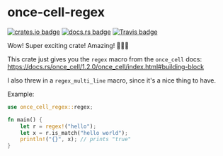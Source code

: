 # once-cell-regex

[![crates.io badge](http://meritbadge.herokuapp.com/once-cell-regex)](https://crates.io/crates/once-cell-regex)
[![docs.rs badge](https://docs.rs/once-cell-regex/badge.svg)](https://docs.rs/once-cell-regex)
[![Travis badge](https://travis-ci.org/francesca64/once-cell-regex.svg?branch=mistress)](https://travis-ci.org/francesca64/once-cell-regex)

Wow! Super exciting crate! Amazing! 💯💯💯

This crate just gives you the `regex` macro from the `once_cell` docs:
https://docs.rs/once_cell/1.2.0/once_cell/index.html#building-block

I also threw in a `regex_multi_line` macro, since it's a nice thing to have.

Example:

```rust
use once_cell_regex::regex;

fn main() {
    let r = regex!("hello");
    let x = r.is_match("hello world");
    println!("{}", x); // prints "true"
}
```
